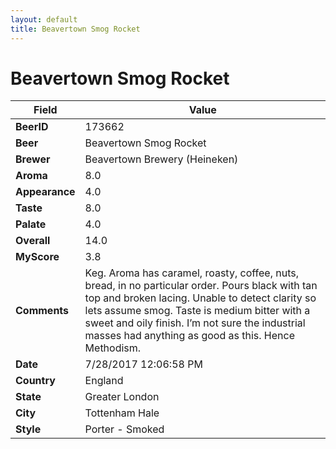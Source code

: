```yaml
---
layout: default
title: Beavertown Smog Rocket
---
```


# Beavertown Smog Rocket

| Field         | Value     |
|---------------|-----------|
| **BeerID** | 173662 |
| **Beer** | Beavertown Smog Rocket |
| **Brewer** | Beavertown Brewery (Heineken) |
| **Aroma** | 8.0 |
| **Appearance** | 4.0 |
| **Taste** | 8.0 |
| **Palate** | 4.0 |
| **Overall** | 14.0 |
| **MyScore** | 3.8 |
| **Comments** | Keg. Aroma has caramel, roasty, coffee, nuts, bread, in no particular order. Pours black with tan top and broken lacing. Unable to detect clarity so lets assume smog. Taste is medium bitter with a sweet and oily finish. I’m not sure the industrial masses had anything as good as this. Hence Methodism. |
| **Date** | 7/28/2017 12:06:58 PM |
| **Country** | England |
| **State** | Greater London |
| **City** | Tottenham Hale |
| **Style** | Porter - Smoked |
